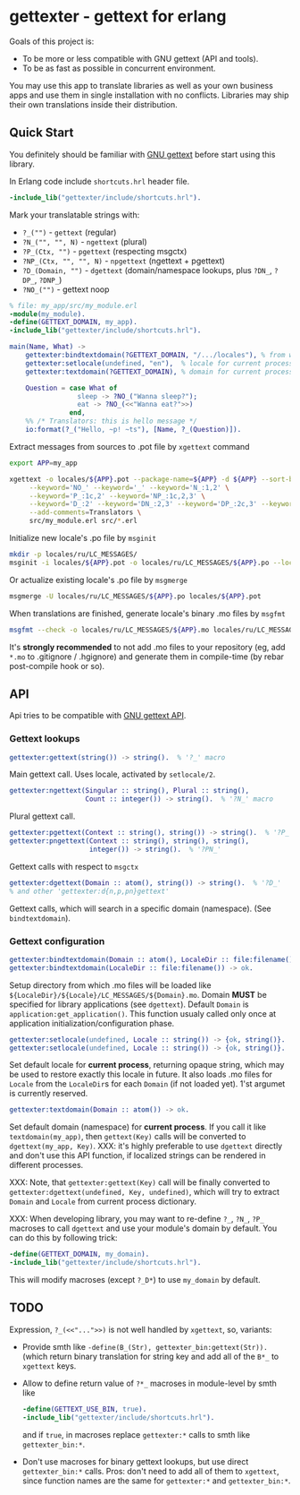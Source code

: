 gettexter - gettext for erlang
==============================

Goals of this project is:

* To be more or less compatible with GNU gettext (API and tools).
* To be as fast as possible in concurrent environment.

You may use this app to translate libraries as well as your own business apps
and use them in single installation with no conflicts.
Libraries may ship their own translations inside their distribution.

Quick Start
-----------

You definitely should be familiar with [GNU gettext](http://www.gnu.org/software/gettext/manual/gettext.html)
before start using this library.

In Erlang code include `shortcuts.hrl` header file.

```erlang
-include_lib("gettexter/include/shortcuts.hrl").
```

Mark your translatable strings with:

* `?_("")` - `gettext` (regular)
* `?N_("", "", N)` - `ngettext` (plural)
* `?P_(Ctx, "")` - `pgettext` (respecting msgctx)
* `?NP_(Ctx, "", "", N)` - `npgettext` (ngettext + pgettext)
* `?D_(Domain, "")` - `dgettext` (domain/namespace lookups, plus `?DN_`, `?DP_`, `?DNP_`)
* `?NO_("")` - gettext noop


```erlang
% file: my_app/src/my_module.erl
-module(my_module).
-define(GETTEXT_DOMAIN, my_app).
-include_lib("gettexter/include/shortcuts.hrl").

main(Name, What) ->
    gettexter:bindtextdomain(?GETTEXT_DOMAIN, "/.../locales"), % from where load locales
    gettexter:setlocale(undefined, "en"),  % locale for current process
    gettexter:textdomain(?GETTEXT_DOMAIN), % domain for current process

    Question = case What of
                 sleep -> ?NO_("Wanna sleep?");
                 eat -> ?NO_(<<"Wanna eat?">>)
               end,
    %% /* Translators: this is hello message */
    io:format(?_("Hello, ~p! ~ts"), [Name, ?_(Question)]).
```

Extract messages from sources to .pot file by `xgettext` command

```bash
export APP=my_app

xgettext -o locales/${APP}.pot --package-name=${APP} -d ${APP} --sort-by-file -L C \
     --keyword='NO_' --keyword='_' --keyword='N_:1,2' \
     --keyword='P_:1c,2' --keyword='NP_:1c,2,3' \
     --keyword='D_:2' --keyword='DN_:2,3' --keyword='DP_:2c,3' --keyword='DNP_:2c,3,4' \
     --add-comments=Translators \
     src/my_module.erl src/*.erl
```

Initialize new locale's .po file by `msginit`

```bash
mkdir -p locales/ru/LC_MESSAGES/
msginit -i locales/${APP}.pot -o locales/ru/LC_MESSAGES/${APP}.po --locale=ru
```

Or actualize existing locale's .po file by `msgmerge`

```bash
msgmerge -U locales/ru/LC_MESSAGES/${APP}.po locales/${APP}.pot
```

When translations are finished, generate locale's binary .mo files by `msgfmt`

```bash
msgfmt --check -o locales/ru/LC_MESSAGES/${APP}.mo locales/ru/LC_MESSAGES/${APP}.po
```
It's **strongly recommended** to not add .mo files to your repository (eg, add
`*.mo` to .gitignore / .hgignore) and generate them in compile-time (by rebar
post-compile hook or so).

API
---

Api tries to be compatible with [GNU gettext API](http://www.gnu.org/software/gettext/manual/gettext.html#gettext).

### Gettext lookups

```erlang
gettexter:gettext(string()) -> string().  % '?_' macro
```
Main gettext call. Uses locale, activated by `setlocale/2`.

```erlang
gettexter:ngettext(Singular :: string(), Plural :: string(),
                   Count :: integer()) -> string().  % '?N_' macro
```
Plural gettext call.

```erlang
gettexter:pgettext(Context :: string(), string()) -> string().  % '?P_'
gettexter:pngettext(Context :: string(), string(), string(),
                    integer()) -> string().  % '?PN_'
```
Gettext calls with respect to `msgctx`

```erlang
gettexter:dgettext(Domain :: atom(), string()) -> string().  % '?D_'
% and other 'gettexter:d{n,p,pn}gettext'
```
Gettext calls, which will search in a specific domain (namespace).
(See `bindtextdomain`).

### Gettext configuration

```erlang
gettexter:bindtextdomain(Domain :: atom(), LocaleDir :: file:filename()) -> ok.
gettexter:bindtextdomain(LocaleDir :: file:filename()) -> ok.
```
Setup directory from which .mo files will be loaded like `${LocaleDir}/${Locale}/LC_MESSAGES/${Domain}.mo`.
Domain **MUST** be specified for library applications (see `dgettext`).
Default `Domain` is `application:get_application()`.
This function usualy called only once at application initialization/configuration phase.

```erlang
gettexter:setlocale(undefined, Locale :: string()) -> {ok, string()}.
gettexter:setlocale(undefined, Locale :: string()) -> {ok, string()}.
```
Set default locale for **current process**, returning opaque string, which may be
used to restore exactly this locale in future. It also loads .mo files for `Locale` from
the `LocaleDir`s for each `Domain` (if not loaded yet).
1'st argumet is currently reserved.

```erlang
gettexter:textdomain(Domain :: atom()) -> ok.
```
Set default domain (namespace) for **current process**.
If you call it like `textdomain(my_app)`, then `gettext(Key)` calls will be
converted to `dgettext(my_app, Key)`.
XXX: it's highly preferable to use `dgettext` directly and don't use this
API function, if localized strings can be rendered in different processes.


XXX: Note, that `gettexter:gettext(Key)` call will be finally converted to
`gettexter:dgettext(undefined, Key, undefined)`, which will try to extract
`Domain` and `Locale` from current process dictionary.

XXX: When developing library, you may want to re-define `?_`, `?N_`, `?P_` macroses
to call `dgettext` and use your module's domain by default.
You can do this by following trick:

```erlang
-define(GETTEXT_DOMAIN, my_domain).
-include_lib("gettexter/include/shortcuts.hrl").
```
This will modify macroses (except `?_D*`) to use `my_domain` by default.


TODO
----

Expression, `?_(<<"...">>)` is not well handled by `xgettext`, so, variants:

* Provide smth like `-define(B_(Str), gettexter_bin:gettext(Str)).` (which
  return binary translation for string key and add all of the `B*_` to `xgettext` keys.

* Allow to define return value of `?*_` macroses in module-level by smth like
  ```erlang
  -define(GETTEXT_USE_BIN, true).
  -include_lib("gettexter/include/shortcuts.hrl").
  ```
  and if `true`, in macroses replace `gettexter:*` calls to smth like `gettexter_bin:*`.

* Don't use macroses for binary gettext lookups, but use direct `gettexter_bin:*`
  calls. Pros: don't need to add all of them to `xgettext`, since function names
  are the same for `gettexter:*` and `gettexter_bin:*`.
